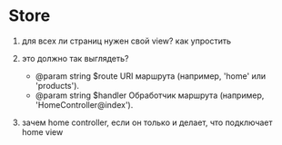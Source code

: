 # Store

1. для всех ли страниц нужен свой view? как упростить

2. это должно так выглядеть?

   -  @param string $route URI маршрута (например, 'home' или 'products').
   -  @param string $handler Обработчик маршрута (например, 'HomeController@index').

3. зачем home controller, если он только и делает, что подключает home view
